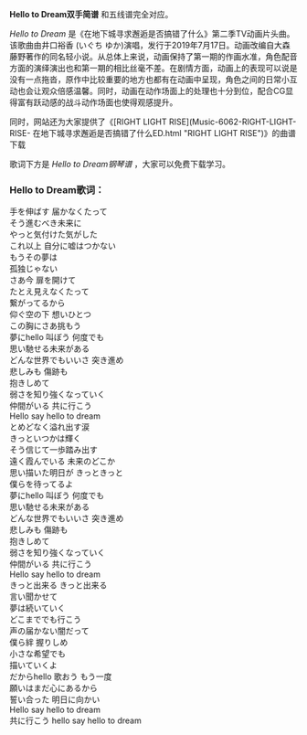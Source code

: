 

**Hello to Dream双手简谱** 和五线谱完全对应。

_Hello to Dream_ 是《在地下城寻求邂逅是否搞错了什么》第二季TV动画片头曲。该歌曲由井口裕香 (いぐち
ゆか)演唱，发行于2019年7月17日。动画改编自大森藤野著作的同名轻小说。从总体上来说，动画保持了第一期的作画水准，角色配音方面的演绎演出也和第一期的相比丝毫不差。在剧情方面，动画上的表现可以说是没有一点拖沓，原作中比较重要的地方也都有在动画中呈现，角色之间的日常小互动也会让观众倍感温馨。同时，动画在动作场面上的处理也十分到位，配合CG显得富有跃动感的战斗动作场面也使得观感提升。

同时，网站还为大家提供了《[RIGHT LIGHT RISE](Music-6062-RIGHT-LIGHT-RISE-
在地下城寻求邂逅是否搞错了什么ED.html "RIGHT LIGHT RISE")》的曲谱下载

歌词下方是 _Hello to Dream钢琴谱_ ，大家可以免费下载学习。

### Hello to Dream歌词：

手を伸ばす 届かなくたって  
そう進むべき未来に  
やっと気付けた気がした  
これ以上 自分に嘘はつかない  
もうその夢は  
孤独じゃない  
さあ今 扉を開けて  
たとえ見えなくたって  
繋がってるから  
仰ぐ空の下 想いひとつ  
この胸にさあ挑もう  
夢にhello 叫ぼう 何度でも  
思い馳せる未来がある  
どんな世界でもいいさ 突き進め  
悲しみも 傷跡も  
抱きしめて  
弱さを知り強くなっていく  
仲間がいる 共に行こう  
Hello say hello to dream  
とめどなく溢れ出す涙  
きっといつかは輝く  
そう信じて一歩踏み出す  
遠く霞んでいる 未来のどこか  
思い描いた明日が きっときっと  
僕らを待ってるよ  
夢にhello 叫ぼう 何度でも  
思い馳せる未来がある  
どんな世界でもいいさ 突き進め  
悲しみも 傷跡も  
抱きしめて  
弱さを知り強くなっていく  
仲間がいる 共に行こう  
Hello say hello to dream  
きっと出来る きっと出来る  
言い聞かせて  
夢は続いていく  
どこまででも行こう  
声の届かない闇だって  
僕ら絆 握りしめ  
小さな希望でも  
描いていくよ  
だからhello 歌おう もう一度  
願いはまだ心にあるから  
誓い合った 明日に向かい  
Hello say hello to dream  
共に行こう hello say hello to dream

